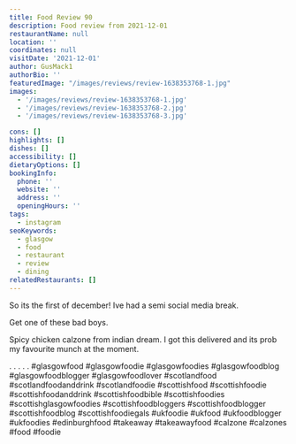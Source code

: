```yaml
---
title: Food Review 90
description: Food review from 2021-12-01
restaurantName: null
location: ''
coordinates: null
visitDate: '2021-12-01'
author: GusMack1
authorBio: ''
featuredImage: "/images/reviews/review-1638353768-1.jpg"
images:
  - '/images/reviews/review-1638353768-1.jpg'
  - '/images/reviews/review-1638353768-2.jpg'
  - '/images/reviews/review-1638353768-3.jpg'

cons: []
highlights: []
dishes: []
accessibility: []
dietaryOptions: []
bookingInfo:
  phone: ''
  website: ''
  address: ''
  openingHours: ''
tags:
  - instagram
seoKeywords:
  - glasgow
  - food
  - restaurant
  - review
  - dining
relatedRestaurants: []
---
```

So its the first of december! Ive had a semi social media break.

Get one of these bad boys.

Spicy chicken calzone from indian dream. I got this delivered and its prob my favourite munch at the moment.

.
.
.
.
.
#glasgowfood #glasgowfoodie #glasgowfoodies #glasgowfoodblog #glasgowfoodblogger #glasgowfoodlover #scotlandfood #scotlandfoodanddrink #scotlandfoodie #scottishfood #scottishfoodie #scottishfoodanddrink #scottishfoodbible #scottishfoodies #scottishglasgowfoodies #scottishfoodbloggers #scottishfoodblogger #scottishfoodblog #scottishfoodiegals #ukfoodie #ukfood #ukfoodblogger #ukfoodies #edinburghfood #takeaway #takeawayfood #calzone #calzones #food #foodie
